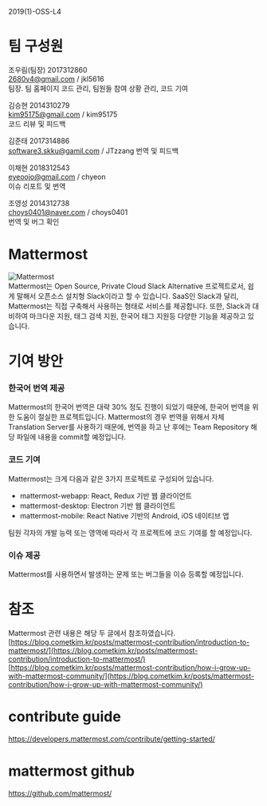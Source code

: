 2019(1)-OSS-L4  

# 팀 구성원
조우림(팀장) 2017312860  
2680v4@gmail.com / jkl5616  
팀장. 팀 홈페이지 코드 관리, 팀원들 참여 상황 관리, 코드 기여

김승현 2014310279  
kim95175@gmail.com / kim95175  
코드 리뷰 및 피드백

김준태 2017314886  
software3.skku@gamil.com / JTzzang 
번역 및 피드백 

이채현 2018312543  
eyeoojo@gmail.com / chyeon  
이슈 리포트 및 번역

조영성 2014312738  
choys0401@naver.com / choys0401  
번역 및 버그 확인

# Mattermost
![Mattermost](http://www.mattermost.org/wp-content/uploads/2016/03/logoHorizontalPreview.png)  
Mattermost는 Open Source, Private Cloud Slack Alternative 프로젝트로서, 쉽게 말해서 오픈소스 설치형 Slack이라고 할 수 있습니다.
SaaS인 Slack과 달리, Mattermost는 직접 구축해서 사용하는 형태로 서비스를 제공합니다. 또한, Slack과 대비하여 마크다운 지원, 태그 검색 지원, 한국어 태그 지원등 다양한 기능을 제공하고 있습니다.

# 기여 방안

### 한국어 번역 제공
Mattermost의 한국어 번역은 대략 30% 정도 진행이 되었기 때문에, 한국어 번역을 위한 도움이 절실한 프로젝트입니다.
Mattermost의 경우 번역을 위해서 자체 Translation Server를 사용하기 때문에, 번역을 하고 난 후에는 Team Repository 해당 파일에 내용을 commit할 예정입니다.

### 코드 기여
Mattermost는 크게 다음과 같은 3가지 프로젝트로 구성되어 있습니다.
- mattermost-webapp: React, Redux 기반 웹 클라이언트
- mattermost-desktop: Electron 기반 웹 클라이언트
- mattermost-mobile: React Native 기반의 Android, iOS 네이티브 앱

팀원 각자의 개발 능력 또는 영역에 따라서 각 프로젝트에 코드 기여를 할 예정입니다.

### 이슈 제공
Mattermost를 사용하면서 발생하는 문제 또는 버그들을 이슈 등록할 예정입니다.

# 참조
Mattermost 관련 내용은 해당 두 글에서 참조하였습니다.  
[https://blog.cometkim.kr/posts/mattermost-contribution/introduction-to-mattermost/](https://blog.cometkim.kr/posts/mattermost-contribution/introduction-to-mattermost/)  
[https://blog.cometkim.kr/posts/mattermost-contribution/how-i-grow-up-with-mattermost-community/](https://blog.cometkim.kr/posts/mattermost-contribution/how-i-grow-up-with-mattermost-community/)  

# contribute guide
https://developers.mattermost.com/contribute/getting-started/

# mattermost github
https://github.com/mattermost/
